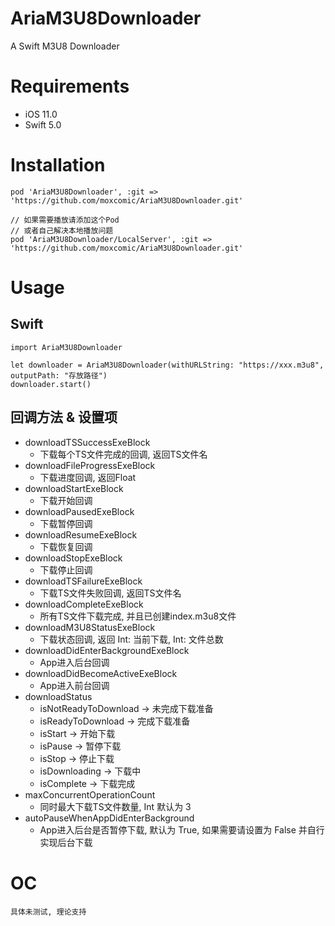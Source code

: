 # AriaM3U8Downloader
A Swift M3U8 Downloader
# Requirements
- iOS 11.0
- Swift 5.0
# Installation
```
pod 'AriaM3U8Downloader', :git => 'https://github.com/moxcomic/AriaM3U8Downloader.git'

// 如果需要播放请添加这个Pod
// 或者自己解决本地播放问题
pod 'AriaM3U8Downloader/LocalServer', :git => 'https://github.com/moxcomic/AriaM3U8Downloader.git'
```
# Usage
## Swift
```
import AriaM3U8Downloader

let downloader = AriaM3U8Downloader(withURLString: "https://xxx.m3u8", outputPath: "存放路径")
downloader.start()
```
## 回调方法 & 设置项
- downloadTSSuccessExeBlock
    - 下载每个TS文件完成的回调, 返回TS文件名
- downloadFileProgressExeBlock
    - 下载进度回调, 返回Float
- downloadStartExeBlock
    - 下载开始回调
- downloadPausedExeBlock
    - 下载暂停回调
- downloadResumeExeBlock
    - 下载恢复回调
- downloadStopExeBlock
    - 下载停止回调
- downloadTSFailureExeBlock
    - 下载TS文件失败回调, 返回TS文件名
- downloadCompleteExeBlock
    - 所有TS文件下载完成, 并且已创建index.m3u8文件
- downloadM3U8StatusExeBlock
    - 下载状态回调, 返回 Int: 当前下载, Int: 文件总数
- downloadDidEnterBackgroundExeBlock
    - App进入后台回调
- downloadDidBecomeActiveExeBlock
    - App进入前台回调
- downloadStatus
    - isNotReadyToDownload -> 未完成下载准备
    - isReadyToDownload -> 完成下载准备
    - isStart -> 开始下载
    - isPause -> 暂停下载
    - isStop -> 停止下载
    - isDownloading -> 下载中
    - isComplete -> 下载完成
- maxConcurrentOperationCount
    - 同时最大下载TS文件数量, Int 默认为 3
- autoPauseWhenAppDidEnterBackground
    - App进入后台是否暂停下载, 默认为 True, 如果需要请设置为 False 并自行实现后台下载
# OC
```
具体未测试, 理论支持
```